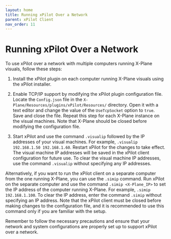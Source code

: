 ```yaml
---
layout: home
title: Running xPilot Over a Network
parent: xPilot Client
nav_order: 11
---
```


# Running xPilot Over a Network
To use xPilot over a network with multiple computers running X-Plane visuals, follow these steps:

1. Install the xPilot plugin on each computer running X-Plane visuals using the xPilot installer.

2. Enable TCP/IP support by modifying the xPilot plugin configuration file. Locate the `Config.json` file in the `X-Plane/Resources/plugins/xPilot/Resources/` directory. Open it with a text editor and change the value of the `UseTcpSocket` option to `true`. Save and close the file. Repeat this step for each X-Plane instance on the visual machines. Note that X-Plane should be closed before modifying the configuration file.

3. Start xPilot and use the command `.visualip` followed by the IP addresses of your visual machines. For example, `.visualip 192.168.1.50 192.168.1.60`. Restart xPilot for the changes to take effect. The visual machine IP addresses will be saved in the xPilot client configuration for future use. To clear the visual machine IP addresses, use the command `.visualip` without specifying any IP addresses.

Alternatively, if you want to run the xPilot client on a separate computer from the one running X-Plane, you can use the `.simip` command. Run xPilot on the separate computer and use the command `.simip <X-Plane_IP>` to set the IP address of the computer running X-Plane. For example, `.simip 192.168.1.100`. To clear the IP address, enter the command `.simip` without specifying an IP address. Note that the xPilot client must be closed before making changes to the configuration file, and it is recommended to use this command only if you are familiar with the setup.

Remember to follow the necessary precautions and ensure that your network and system configurations are properly set up to support xPilot over a network.